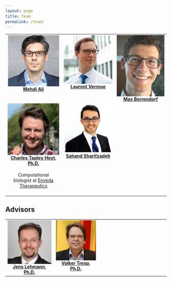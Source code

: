 ```yaml
---
layout: page
title: Team
permalink: /team/
---
```

<table>
<tr>
<td style="text-align:center; width:200px; vertical-align: top; max-height: 200px">
<img src="/img/team/mehdi.png" alt="Headshot of Mehdi Ali. He's a really good guy." width="200" align="center"/>
<br />
<b><a href="https://github.com/mali-git">Mehdi Ali</a></b>
</td>
<td style="text-align:center; width:200px; vertical-align: top; max-height: 200px">
<img src="/img/team/laurent.png" alt="Headshot of Laurent Vermue" width="200" align="center"/>
<br />
<b><a href="https://github.com/lvermue">Laurent Vermue</a></b>
</td>
<td style="text-align:center; width:200px; vertical-align: top; max-height: 200px">
<img src="/img/team/max.jpg" alt="Headshot of Max Berrendorf" width="200" align="center"/>
<br />
<b><a href="https://github.com/mberr">Max Berrendorf</a></b>
</td>
</tr>
<tr>
<td style="text-align:center; width:200px; vertical-align: top; max-height: 200px">
<img src="/img/team/charlie.jpeg" alt="Headshot of Charles Tapley Hoyt" width="200" align="center"/>
<br />
<b><a href="https://github.com/cthoyt">Charles Tapley Hoyt, Ph.D.</a></b>
<p style="padding: 5px;">Computational biologist at <a href="https://envedatherapeutics.com/">Enveda Therapeutics</a></p>
</td>
<td style="text-align:center; width:200px; vertical-align: top; max-height: 200px">
<img src="/img/team/sahand.png" alt="Headshot of Sahand Sharifzadeh" style="text-align:center;" width="200"/>
<br />
<b><a href="https://github.com/sharifza">Sahand Sharifzadeh</a></b>
</td>
<td></td>
</tr>
</table>

## Advisors

<table>
<tr>
<td style="text-align:center; width:200px; vertical-align: top;">
<img src="/img/team/jens.jpg" alt="Headshot of Jens Lehmann" width="200" align="center"/>
<br />
<b><a href="http://jens-lehmann.org/">Jens Lehmann, Ph.D.</a></b>
</td>
<td style="text-align:center; width:200px; vertical-align: top; max-height: 200px">
<img src="/img/team/volker.jpg" alt="Headshot of Volker Tresp" width="200" align="center"/>
<br />
<b><a href="https://www.dbs.ifi.lmu.de/~tresp/">Volker Tresp, Ph.D.</a></b>
</td>
<td style="width:200px;">
<div style="display: block; visibility: hidden; width: 200px"></div>
</td>
</tr>
</table>
